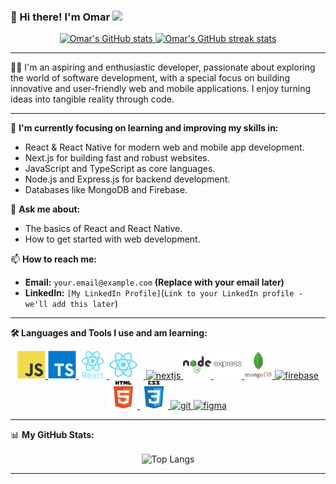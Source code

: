 ### 👋 Hi there! I'm Omar <img src="https://media.giphy.com/media/hvRJCLFzcasrR4ia7z/giphy.gif" width="25px">

<p align="center">
  <a href="https://github.com/salwashero"> <!-- Make sure 'salwashero' is your correct GitHub username -->
    <img src="https://github-readme-stats.vercel.app/api?username=salwashero&show_icons=true&theme=tokyonight&hide_border=true&count_private=true&include_all_commits=true" alt="Omar's GitHub stats" />
  </a>
  <a href="https://github.com/salwashero"> <!-- Make sure 'salwashero' is your correct GitHub username -->
    <img src="https://github-readme-streak-stats.herokuapp.com/?user=salwashero&theme=tokyonight&hide_border=true" alt="Omar's GitHub streak stats" />
  </a>
</p>

---

👨‍💻 I'm an aspiring and enthusiastic developer, passionate about exploring the world of software development, with a special focus on building innovative and user-friendly web and mobile applications. I enjoy turning ideas into tangible reality through code.

---

🌱 **I'm currently focusing on learning and improving my skills in:**
*   React & React Native for modern web and mobile app development.
*   Next.js for building fast and robust websites.
*   JavaScript and TypeScript as core languages.
*   Node.js and Express.js for backend development.
*   Databases like MongoDB and Firebase.

<!--
👯 **I’m looking to collaborate on:**
*   Open-source projects for learning and practical application.
*   Small project ideas that can be implemented within a team.
-->

<!--
🤔 **I’m looking for help with:**
*   Gaining a deeper understanding of [mention a specific area, e.g., "advanced software testing concepts"].
-->

💬 **Ask me about:**
*   The basics of React and React Native.
*   How to get started with web development.

📫 **How to reach me:**
*   **Email:** `your.email@example.com`  **(Replace with your email later)**
*   **LinkedIn:** `[My LinkedIn Profile]`(`Link to your LinkedIn profile - we'll add this later`)

<!--
⚡ **Fun fact:**
*   I love [personal hobby or interest, e.g., "reading sci-fi novels"].
-->

---

**🛠️ Languages and Tools I use and am learning:**

<p align="center">
  <a href="https://developer.mozilla.org/en-US/docs/Web/JavaScript" target="_blank" rel="noreferrer">
    <img src="https://raw.githubusercontent.com/devicons/devicon/master/icons/javascript/javascript-original.svg" alt="javascript" width="45" height="45"/>
  </a>
  <a href="https://www.typescriptlang.org/" target="_blank" rel="noreferrer">
    <img src="https://raw.githubusercontent.com/devicons/devicon/master/icons/typescript/typescript-original.svg" alt="TypeScript" width="45" height="45"/>
  </a>
  <a href="https://reactjs.org/" target="_blank" rel="noreferrer">
    <img src="https://raw.githubusercontent.com/devicons/devicon/master/icons/react/react-original-wordmark.svg" alt="react" width="45" height="45"/>
  </a>
  <a href="https://reactnative.dev/" target="_blank" rel="noreferrer">
    <img src="https://raw.githubusercontent.com/devicons/devicon/master/icons/react/react-original.svg" alt="react native" width="45" height="45" style="padding-right:10px;"/>
  </a>
  <a href="https://nextjs.org/" target="_blank" rel="noreferrer">
    <img src="https://cdn.worldvectorlogo.com/logos/nextjs-2.svg" alt="nextjs" width="45" height="45"/>
  </a>
  <a href="https://nodejs.org" target="_blank" rel="noreferrer">
    <img src="https://raw.githubusercontent.com/devicons/devicon/master/icons/nodejs/nodejs-original-wordmark.svg" alt="nodejs" width="45" height="45"/>
  </a>
  <a href="https://expressjs.com" target="_blank" rel="noreferrer">
    <img src="https://raw.githubusercontent.com/devicons/devicon/master/icons/express/express-original-wordmark.svg" alt="express" width="45" height="45"/>
  </a>
  <a href="https://www.mongodb.com/" target="_blank" rel="noreferrer">
    <img src="https://raw.githubusercontent.com/devicons/devicon/master/icons/mongodb/mongodb-original-wordmark.svg" alt="mongodb" width="45" height="45"/>
  </a>
  <a href="https://firebase.google.com/" target="_blank" rel="noreferrer">
    <img src="https://www.vectorlogo.zone/logos/firebase/firebase-icon.svg" alt="firebase" width="45" height="45"/>
  </a>
  <a href="https://www.w3.org/html/" target="_blank" rel="noreferrer">
    <img src="https://raw.githubusercontent.com/devicons/devicon/master/icons/html5/html5-original-wordmark.svg" alt="html5" width="45" height="45"/>
  </a>
  <a href="https://www.w3schools.com/css/" target="_blank" rel="noreferrer">
    <img src="https://raw.githubusercontent.com/devicons/devicon/master/icons/css3/css3-original-wordmark.svg" alt="css3" width="45" height="45"/>
  </a>
  <a href="https://git-scm.com/" target="_blank" rel="noreferrer">
    <img src="https://www.vectorlogo.zone/logos/git-scm/git-scm-icon.svg" alt="git" width="45" height="45"/>
  </a>
  <a href="https://www.figma.com/" target="_blank" rel="noreferrer">
    <img src="https://www.vectorlogo.zone/logos/figma/figma-icon.svg" alt="figma" width="45" height="45"/>
  </a>
</p>

---

📊 **My GitHub Stats:**

<p align="center">
  <img align="center" src="https://github-readme-stats.vercel.app/api/top-langs/?username=salwashero&layout=compact&langs_count=10&theme=tokyonight&hide_border=true&include_all_commits=true&count_private=true" alt="Top Langs" />
</p>

---
<!--
**My Featured Projects:**

(We will add links to your projects here once we start building them)

[![Project Name 1](Link to project image 1)](Link to project 1 on GitHub)
[![Project Name 2](Link to project image 2)](Link to project 2 on GitHub)
-->

<!-- This comment is important, don't delete it: `salwashero/salwashero` is a ✨special✨ repository because its `README.md` (this file) appears on your GitHub profile. -->
